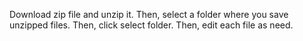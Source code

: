 
Download zip file and unzip it. Then, select a folder where you save unzipped files. Then, click select folder. Then, edit each file as need. 
